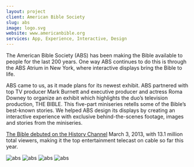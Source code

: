 ```yaml
---
layout: project
client: American Bible Society
slug: abs
image: logo.svg 
website: www.americanbible.org
services: App, Experience, Interactive, Design
---
```


The American Bible Society (ABS) has been making the Bible available to people for the last 200 years. One way ABS continues to do this is through the ABS Atrium in New York, where interactive displays bring the Bible to life. 

ABS came to us, as it made plans for its newest exhibit. ABS partnered with top TV producer Mark Burnett and executive producer and actress Roma Downey to organize an exhibit which highlights the duo’s television production, THE BIBLE. This five-part miniseries retells some of the Bible’s best-known stories. We helped ABS design its displays by creating an interactive experience with exclusive behind-the-scenes footage, images and stories from the miniseries. 

[The Bible debuted on the History Channel](www.history.com/shows/the-bible) March 3, 2013, with 13.1 million total viewers, making it the top entertainment telecast on cable so far this year.

![abs](/images/client-assets/{{page.slug}}/01.jpg)
![abs](/images/client-assets/{{page.slug}}/02.jpg)
![abs](/images/client-assets/{{page.slug}}/03.jpg)
![abs](/images/client-assets/{{page.slug}}/04.jpg)